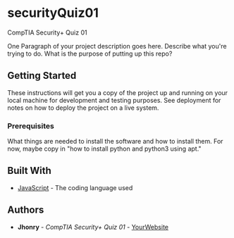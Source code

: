 # securityQuiz01
CompTIA Security+ Quiz 01

One Paragraph of your project description goes here. Describe what you're trying to do.
What is the purpose of putting up this repo?

## Getting Started

These instructions will get you a copy of the project up and running on your local machine
for development and testing purposes. See deployment for notes on how to deploy the project
on a live system.

### Prerequisites

What things are needed to install the software and how to install them. For now, maybe copy in
"how to install python and python3 using apt."

## Built With

* [JavaScript](https://www.javascript.com/) - The coding language used

## Authors

* **Jhonry** - *CompTIA Security+ Quiz 01* - [YourWebsite](https://jhonry.com/)

